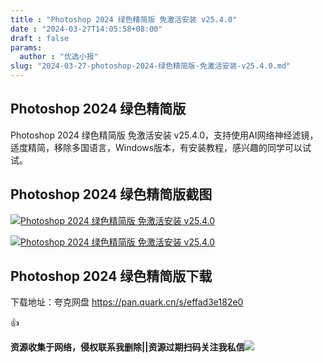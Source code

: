 ```yaml
---
title : "Photoshop 2024 绿色精简版 免激活安装 v25.4.0"
date : "2024-03-27T14:05:58+08:00"
draft : false
params:
  author : "优选小报"
slug: "2024-03-27-photoshop-2024-绿色精简版-免激活安装-v25.4.0.md"
---
```


## Photoshop 2024 绿色精简版

Photoshop 2024 绿色精简版 免激活安装
v25.4.0，支持使用AI网络神经滤镜，适度精简，移除多国语言，Windows版本，有安装教程，感兴趣的同学可以试试。

## Photoshop 2024 绿色精简版截图

[![Photoshop 2024 绿色精简版 免激活安装
v25.4.0](//img7-1.zhekoulieshou.com/mmbiz_jpg/iaHBVewvSIbAh08WfIsYfZJWcU4puibpsIkdgsEEdQRfqyHjeeER0CNzD2f3uD9yLGfWarTnXQVR9ickyAVCEV1Eg/0)](//img7-1.zhekoulieshou.com/mmbiz_jpg/iaHBVewvSIbAh08WfIsYfZJWcU4puibpsIkdgsEEdQRfqyHjeeER0CNzD2f3uD9yLGfWarTnXQVR9ickyAVCEV1Eg/0)

[![Photoshop 2024 绿色精简版 免激活安装
v25.4.0](//img7-1.zhekoulieshou.com/mmbiz_jpg/iaHBVewvSIbAh08WfIsYfZJWcU4puibpsIbtxMGDdRe4Ku7B2PyicTkz3IJ7ojpv6JOiaQ2M3icy5VzbIc7K8Fzico3g/0)](//img7-1.zhekoulieshou.com/mmbiz_jpg/iaHBVewvSIbAh08WfIsYfZJWcU4puibpsIbtxMGDdRe4Ku7B2PyicTkz3IJ7ojpv6JOiaQ2M3icy5VzbIc7K8Fzico3g/0)

## Photoshop 2024 绿色精简版下载

下载地址：夸克网盘 https://pan.quark.cn/s/effad3e182e0

👍

**资源收集于网络，侵权联系我删除||资源过期扫码关注我私信**![](//img7-1.zhekoulieshou.com/mmbiz_jpg/iaHBVewvSIbAjcr9g6TlCXSfiaDqkbzuEzp207hVzPqT4YGQOAazQ1KNHCeACbia5Lzq4Ckwibe48iar1q7lgVP1o3w/640?wx_fmt=jpeg&from=appmsg)


